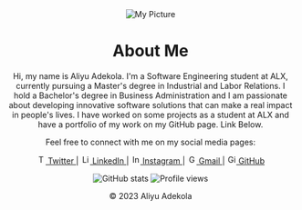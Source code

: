 </head>
<body>
  <div style="text-align:center;">
    <img src="https://pbs.twimg.com/profile_images/1635280999780356097/XCQeqNuy_400x400.jpg" alt="My Picture">
    <h1>About Me</h1>
    <p>Hi, my name is Aliyu Adekola. I'm a Software Engineering student at ALX, currently pursuing a Master's degree in Industrial and Labor Relations. I hold a Bachelor's degree in Business Administration and I am passionate about developing innovative software solutions that can make a real impact in people's lives. I have worked on some projects as a student at ALX and have a portfolio of my work on my GitHub page. Link Below.</p>
    <p>Feel free to connect with me on my social media pages:</p>
    <p>
      <a href="https://twitter.com/realkingtino">
  <img src="https://i.imgur.com/NkF5oei.png" alt="Twitter logo" style="height: 16px; width: 16px;">
  Twitter
</a> |
      <a href="https://www.linkedin.com/in/adekola-aliyu-a46484269">
<img class="logo" src="https://i.imgur.com/OQUXwNp.jpeg" alt="LinkedIn logo" style="height: 16px; width: 16px;">
LinkedIn
</a> |
      <a href="https://instagram.com/santiiino__">
<img class="logo" src="https://i.imgur.com/CxWbg0r.jpeg" alt="Instagram logo" style="height: 16px; width: 16px;">
Instagram
</a> |
      <a href="mailto:tmowizzy@gmail.com"
><img class="logo" src="https://i.imgur.com/Sn7xVtJ.jpeg" alt="Gmail logo" style="height: 16px; width: 16px;">
Gmail
</a> |
      <a href="https://github.com/RealKingTino">
<img class="logo" src="https://i.imgur.com/J6LeoUb.png" alt="GitHub logo" style="height: 16px; width: 16px;">
GitHub
</a>
    </p>
    <div class="github-stats">
      <img src="https://github-readme-stats.vercel.app/api?username=RealKingTino&show_icons=true&theme=dracula" alt="GitHub stats">
      <img src="https://komarev.com/ghpvc/?username=RealKingTino&color=blueviolet" alt="Profile views">
    </div>
  </div>
  <footer>
    <p align="center">© 2023 Aliyu Adekola</p>
  </footer>
</body>
</html>

